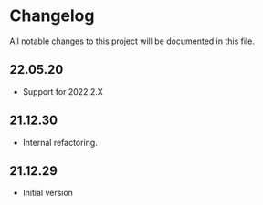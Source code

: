 # Changelog
All notable changes to this project will be documented in this file.

## 22.05.20
- Support for 2022.2.X

## 21.12.30
- Internal refactoring.

## 21.12.29
- Initial version
